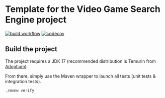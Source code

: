 # Template for the Video Game Search Engine project

[![build workflow](https://github.com/lernejo/video_game_search_engine_template/actions/workflows/build.yml/badge.svg)](https://github.com/kori-san/video_game_search_engine_template/actions)
[![codecov](https://codecov.io/gh/lernejo/video_game_search_engine_template/branch/main/graph/badge.svg)](https://codecov.io/gh/kori-san/video_game_search_engine_template)

## Build the project

The project requires a JDK 17 (recommended distribution is Temurin from [Adoptium](https://adoptium.net/)).

From there, simply use the Maven wrapper to launch all tests (unit tests & integration tests).

`./mvnw verify`
